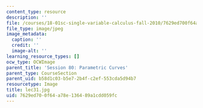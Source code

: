 ```yaml
---
content_type: resource
description: ''
file: /courses/18-01sc-single-variable-calculus-fall-2010/7629ed700f64a78e136489a1cdd059fc_lec31.jpg
file_type: image/jpeg
image_metadata:
  caption: ''
  credit: ''
  image-alt: ''
learning_resource_types: []
ocw_type: OCWImage
parent_title: 'Session 80: Parametric Curves'
parent_type: CourseSection
parent_uid: b58d1c03-b5e7-2b4f-c2ef-553cda5d94b7
resourcetype: Image
title: lec31.jpg
uid: 7629ed70-0f64-a78e-1364-89a1cdd059fc
---
```

